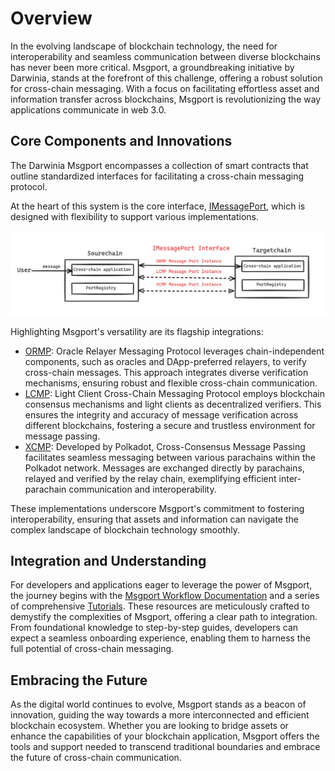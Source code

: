 # Overview

In the evolving landscape of blockchain technology, the need for interoperability and seamless communication between diverse blockchains has never been more critical. Msgport, a groundbreaking initiative by Darwinia, stands at the forefront of this challenge, offering a robust solution for cross-chain messaging. With a focus on facilitating effortless asset and information transfer across blockchains, Msgport is revolutionizing the way applications communicate in web 3.0.

## Core Components and Innovations
The Darwinia Msgport encompasses a collection of smart contracts that outline standardized interfaces for facilitating a cross-chain messaging protocol. 

At the heart of this system is the core interface, [IMessagePort](./interfaces.md#imessageport), which is designed with flexibility to support various implementations. 

![msgport-overview-1](./images/msgport-overview-1.png)

Highlighting Msgport's versatility are its flagship integrations:

  - [ORMP](./messaging-protocols/ormp.md): Oracle Relayer Messaging Protocol leverages chain-independent components, such as oracles and DApp-preferred relayers, to verify cross-chain messages. This approach integrates diverse verification mechanisms, ensuring robust and flexible cross-chain communication.
  - [LCMP](./messaging-protocols/lcmp.md): Light Client Cross-Chain Messaging Protocol employs blockchain consensus mechanisms and light clients as decentralized verifiers. This ensures the integrity and accuracy of message verification across different blockchains, fostering a secure and trustless environment for message passing.
  - [XCMP](./messaging-protocols/xcmp.md): Developed by Polkadot, Cross-Consensus Message Passing facilitates seamless messaging between various parachains within the Polkadot network. Messages are exchanged directly by parachains, relayed and verified by the relay chain, exemplifying efficient inter-parachain communication and interoperability.

These implementations underscore Msgport's commitment to fostering interoperability, ensuring that assets and information can navigate the complex landscape of blockchain technology smoothly.

## Integration and Understanding
For developers and applications eager to leverage the power of Msgport, the journey begins with the [Msgport Workflow Documentation](./workflow.md) and a series of comprehensive [Tutorials](./tutorial/remix-demo.md). These resources are meticulously crafted to demystify the complexities of Msgport, offering a clear path to integration. From foundational knowledge to step-by-step guides, developers can expect a seamless onboarding experience, enabling them to harness the full potential of cross-chain messaging.

## Embracing the Future

As the digital world continues to evolve, Msgport stands as a beacon of innovation, guiding the way towards a more interconnected and efficient blockchain ecosystem. Whether you are looking to bridge assets or enhance the capabilities of your blockchain application, Msgport offers the tools and support needed to transcend traditional boundaries and embrace the future of cross-chain communication.
